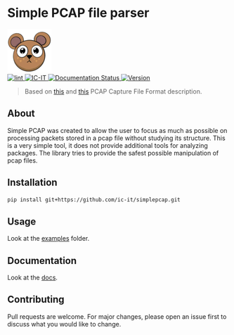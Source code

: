 # Simple PCAP file parser

![SimplePCAP. Logo Author: @mellin_venera](./assets/images/minilogo.png)  
[
    ![lint](https://img.shields.io/github/actions/workflow/status/ic-it/simplepcap/lint.yml)
](https://github.com/ic-it/simplepcap/actions)
[
    ![IC-IT](https://img.shields.io/badge/IC--IT-2023-blue)
](https://github.com/ic-it/)
[
    ![Documentation Status](https://img.shields.io/badge/docs-latest-brightgreen.svg?style=flat)
](https://ic-it.github.io/simplepcap/)
[
    ![Version](https://img.shields.io/badge/version-0.1.1--alpha-blue)
](https://github.com/ic-it/simplepcap)

> Based on [this](https://www.ietf.org/archive/id/draft-gharris-opsawg-pcap-01.html) 
> and [this](https://wiki.wireshark.org/Development/LibpcapFileFormat#global-header) 
> PCAP Capture File Format description.

## About
Simple PCAP was created to allow the user to focus as much as possible on processing packets stored in 
a pcap file without studying its structure. This is a very simple tool, it does not provide additional 
tools for analyzing packages. The library tries to provide the safest possible manipulation of pcap files.


## Installation
```bash
pip install git+https://github.com/ic-it/simplepcap.git
```

## Usage
Look at the [examples](examples.md) folder.

## Documentation
Look at the [docs](https://ic-it.github.io/simplepcap/).


## Contributing
Pull requests are welcome. For major changes, please open an issue first to discuss what you would like to change.
